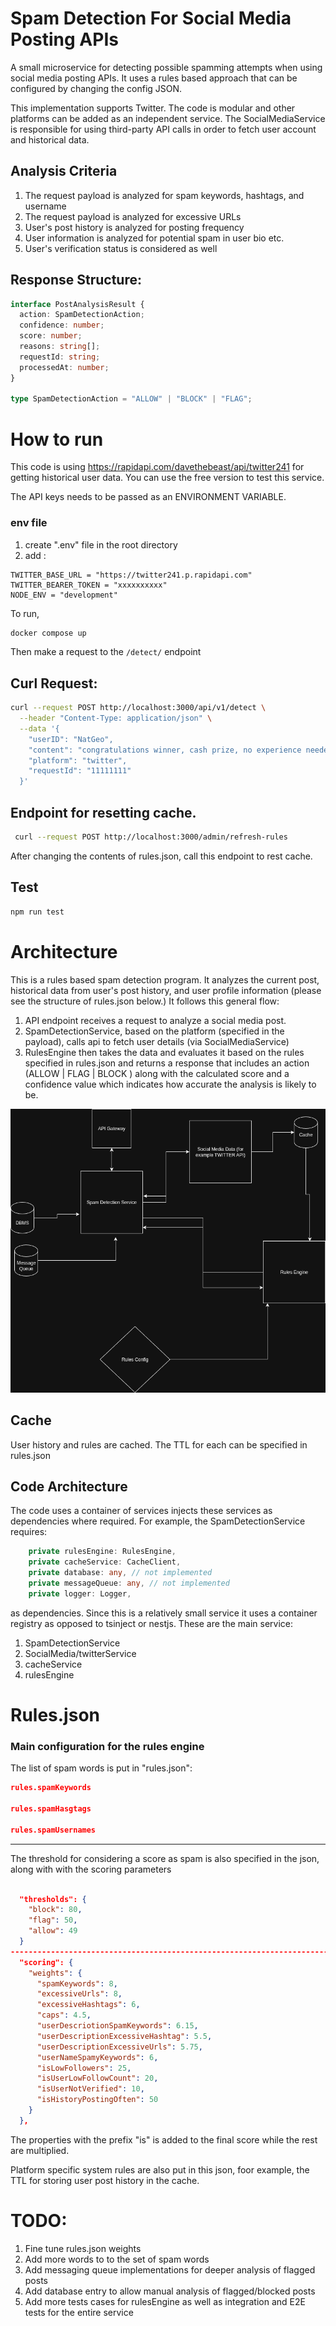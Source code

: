 # Spam Detection For Social Media Posting APIs
A small microservice for detecting possible spamming attempts when using social media posting APIs. It uses a rules based approach that can be configured by changing the config JSON.

This implementation supports Twitter. The code is modular and other platforms can be added as an independent service. The SocialMediaService is responsible for using third-party API calls in order to fetch user account and historical data.


## Analysis Criteria
1. The request payload is analyzed for spam keywords, hashtags, and username
2. The request payload is analyzed for excessive URLs
3. User's post history is analyzed for posting frequency
4. User information is analyzed for potential spam in user bio etc. 
5. User's verification status is considered as well



## Response Structure:

````typescript
interface PostAnalysisResult {
  action: SpamDetectionAction;
  confidence: number;
  score: number;
  reasons: string[];
  requestId: string;
  processedAt: number;
}

type SpamDetectionAction = "ALLOW" | "BLOCK" | "FLAG";
````



# How to run

This code is using https://rapidapi.com/davethebeast/api/twitter241 for getting historical user data. You can use the free version to test this service.

The API keys needs to be passed as an ENVIRONMENT VARIABLE.

### env file
1. create ".env" file in the root directory
2. add :
```` 
TWITTER_BASE_URL = "https://twitter241.p.rapidapi.com"
TWITTER_BEARER_TOKEN = "xxxxxxxxxx"
NODE_ENV = "development"
````



To run,
````bash 
docker compose up
````

Then make a request to the ````/detect/```` endpoint


## Curl Request:
````bash 
curl --request POST http://localhost:3000/api/v1/detect \
  --header "Content-Type: application/json" \
  --data '{
    "userID": "NatGeo",
    "content": "congratulations winner, cash prize, no experience needed, investment opportunity, double your money, risk free, bitcoin opportunity, spamHashtags: #followme, #follow4follow, #followforfollow, #followback",
    "platform": "twitter",
    "requestId": "11111111"
  }'
````

## Endpoint for resetting cache.
````bash
 curl --request POST http://localhost:3000/admin/refresh-rules
````

After changing the contents of rules.json, call this endpoint to rest cache.

## Test
```bash 
npm run test
```

# Architecture
This is a rules based spam detection program. It analyzes the current post, historical data from user's post history, and user profile information (please see the structure of rules.json below.) It follows this general flow:
1. API endpoint receives a request to analyze a social media post. 
2. SpamDetectionService, based on the platform (specified in the payload), calls api to fetch user details (via SocialMediaService)
3. RulesEngine then takes the data and evaluates it based on the rules specified in rules.json and returns a response that includes an action (ALLOW | FLAG | BLOCK ) along with the calculated score and a confidence value which indicates how accurate the analysis is likely to be.

![alt text](./systemdiagram.png)
## Cache
User history and rules are cached. The TTL for each can be specified in rules.json





## Code Architecture
The code uses a container of services injects these services as dependencies where required. For example, the SpamDetectionService requires:
````typescript
    private rulesEngine: RulesEngine,
    private cacheService: CacheClient,
    private database: any, // not implemented
    private messageQueue: any, // not implemented
    private logger: Logger,
````
as dependencies. Since this is a relatively small service it uses a container registry as opposed to tsinject or nestjs.
These are the main service:
1. SpamDetectionService
2. SocialMedia/twitterService
3. cacheService
4. rulesEngine


# Rules.json
### Main configuration for the rules engine


The list of spam words is put in "rules.json":
```JSON
rules.spamKeywords

rules.spamHasgtags

rules.spamUsernames
```
____
The threshold for considering a score as spam is also specified in the json, along with with the scoring parameters
```JSON

  "thresholds": {
    "block": 80,
    "flag": 50,
    "allow": 49
  }
-----------------------------------------------------------------------------
  "scoring": {
    "weights": {
      "spamKeywords": 8,
      "excessiveUrls": 8,
      "excessiveHashtags": 6,
      "caps": 4.5,
      "userDescriotionSpamKeywords": 6.15,
      "userDescriptionExcessiveHashtag": 5.5,
      "userDescriptionExcessiveUrls": 5.75,
      "userNameSpamyKeywords": 6,
      "isLowFollowers": 25,
      "isUserLowFollowCount": 20,
      "isUserNotVerified": 10,
      "isHistoryPostingOften": 50
    }
  },

```

The properties with the prefix "is" is added to the final score while the rest are multiplied.


Platform specific system rules are also put in this json, foor example, the TTL for storing user post history in the cache.


# TODO:
1. Fine tune rules.json weights
2. Add more words to to the set of spam words
3. Add  messaging queue implementations for deeper analysis of flagged posts
4. Add database entry to allow manual analysis of flagged/blocked posts
5. Add more tests cases for rulesEngine as well as integration and E2E tests for the entire service
